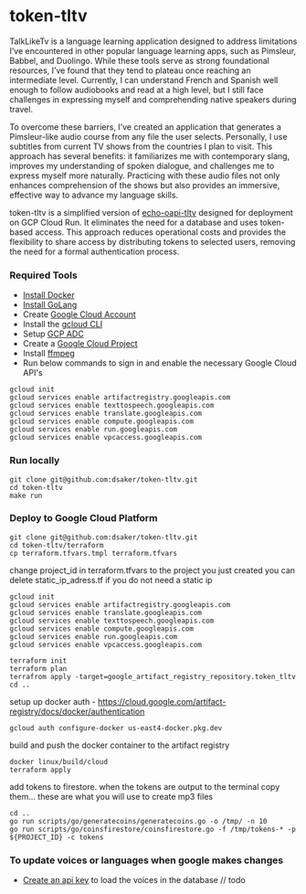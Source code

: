 # token-tltv

TalkLikeTv is a language learning application designed to address limitations I’ve encountered 
in other popular language learning apps, such as Pimsleur, Babbel, and Duolingo. While these 
tools serve as strong foundational resources, I’ve found that they tend to plateau once reaching 
an intermediate level. Currently, I can understand French and Spanish well enough to follow 
audiobooks and read at a high level, but I still face challenges in expressing myself and 
comprehending native speakers during travel.

To overcome these barriers, I’ve created an application that generates a Pimsleur-like audio 
course from any file the user selects. Personally, I use subtitles from current TV shows from 
the countries I plan to visit. This approach has several benefits: it familiarizes me with 
contemporary slang, improves my understanding of spoken dialogue, and challenges me to 
express myself more naturally. Practicing with these audio files not only enhances comprehension 
of the shows but also provides an immersive, effective way to advance my language skills.

token-tltv is a simplified version of [echo-oapi-tltv](https://github.com/dsaker/echo-oapi-tltv) 
designed for deployment on GCP Cloud Run. It eliminates the need for a database and uses token-based 
access. This approach reduces operational costs and provides the flexibility to share access by 
distributing tokens to selected users, removing the need for a formal authentication process.

### Required Tools

- [Install Docker](https://docs.docker.com/engine/install/)
- [Install GoLang](https://go.dev/doc/install)
- Create [Google Cloud Account](https://console.cloud.google.com/getting-started?pli=1)
- Install the [gcloud CLI](https://cloud.google.com/sdk/docs/install)
- Setup [GCP ADC](https://cloud.google.com/docs/authentication/external/set-up-adc )
- Create a [Google Cloud Project](https://developers.google.com/workspace/guides/create-project)
- Install [ffmpeg](https://www.ffmpeg.org/download.html)
- Run below commands to sign in and enable the necessary Google Cloud API's
```
gcloud init
gcloud services enable artifactregistry.googleapis.com
gcloud services enable texttospeech.googleapis.com
gcloud services enable translate.googleapis.com
gcloud services enable compute.googleapis.com
gcloud services enable run.googleapis.com
gcloud services enable vpcaccess.googleapis.com
```

### Run locally
```
git clone git@github.com:dsaker/token-tltv.git
cd token-tltv
make run
```

### Deploy to Google Cloud Platform

```
git clone git@github.com:dsaker/token-tltv.git
cd token-tltv/terraform
cp terraform.tfvars.tmpl terraform.tfvars
```
change project_id in terraform.tfvars to the project you just created
you can delete static_ip_adress.tf if you do not need a static ip
```
gcloud init
gcloud services enable artifactregistry.googleapis.com
gcloud services enable translate.googleapis.com
gcloud services enable texttospeech.googleapis.com
gcloud services enable compute.googleapis.com
gcloud services enable run.googleapis.com
gcloud services enable vpcaccess.googleapis.com

terraform init
terraform plan
terrafrom apply -target=google_artifact_registry_repository.token_tltv
cd ..
```
setup up docker auth - https://cloud.google.com/artifact-registry/docs/docker/authentication
```
gcloud auth configure-docker us-east4-docker.pkg.dev
```
build and push the docker container to the artifact registry
```
docker linux/build/cloud
terraform apply
```
add tokens to firestore. 
when the tokens are output to the terminal copy them... these are what you will use to create mp3 files
```
cd ..
go run scripts/go/generatecoins/generatecoins.go -o /tmp/ -n 10
go run scripts/go/coinsfirestore/coinsfirestore.go -f /tmp/tokens-* -p ${PROJECT_ID} -c tokens
```

### To update voices or languages when google makes changes
- [Create an api key](https://cloud.google.com/docs/authentication/api-keys) to load the voices in the database
// todo
